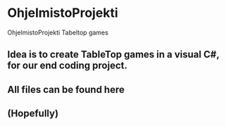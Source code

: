 # OhjelmistoProjekti
OhjelmistoProjekti Tabeltop games

## Idea is to create TableTop games in a visual C#, for our end coding project.
## All files can be found here
## (Hopefully)
